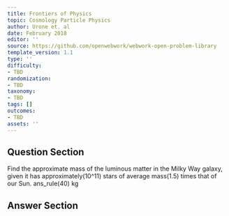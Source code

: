 ```yaml
---
title: Frontiers of Physics
topic: Cosmology Particle Physics
author: Urone et. al
date: February 2018
editor: ''
source: https://github.com/openwebwork/webwork-open-problem-library
template_version: 1.1
type: ''
difficulty:
- TBD
randomization:
- TBD
taxonomy:
- TBD
tags: []
outcomes:
- TBD
assets: ''
---
```


## Question Section 

Find the approximate mass of the luminous matter in the Milky Way galaxy, given it has approximately(10^11) stars of average mass(1.5) times that of our Sun.
ans_rule(40) kg



## Answer Section

